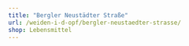 ```yaml
---
title: "Bergler Neustädter Straße"
url: /weiden-i-d-opf/bergler-neustaedter-strasse/
shop: Lebensmittel
---
```

